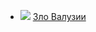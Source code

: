 * ![](/books/sf_fantasy/Ральф%20Шеппард/Зло%20Валузии.jpg) [Зло Валузии](/books/sf_fantasy/Ральф%20Шеппард/Зло%20Валузии)